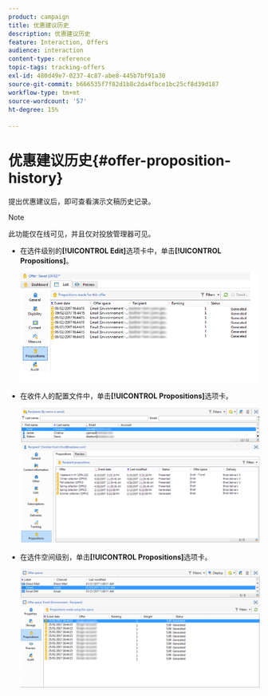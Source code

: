 ```yaml
---
product: campaign
title: 优惠建议历史
description: 优惠建议历史
feature: Interaction, Offers
audience: interaction
content-type: reference
topic-tags: tracking-offers
exl-id: 480d49e7-0237-4c87-abe8-445b7bf91a30
source-git-commit: b666535f7f82d1b8c2da4fbce1bc25cf8d39d187
workflow-type: tm+mt
source-wordcount: '57'
ht-degree: 15%

---
```


# 优惠建议历史{#offer-proposition-history}



提出优惠建议后，即可查看演示文稿历史记录。

>[!NOTE]
>
>此功能仅在线可见，并且仅对投放管理器可见。

* 在选件级别的&#x200B;**[!UICONTROL Edit]**&#x200B;选项卡中，单击&#x200B;**[!UICONTROL Propositions]**。

  ![](assets/offer_followup_006.png)

* 在收件人的配置文件中，单击&#x200B;**[!UICONTROL Propositions]**&#x200B;选项卡。

  ![](assets/offer_followup_002.png)

* 在选件空间级别，单击&#x200B;**[!UICONTROL Propositions]**&#x200B;选项卡。

  ![](assets/offer_space_prop_001_b.png)
